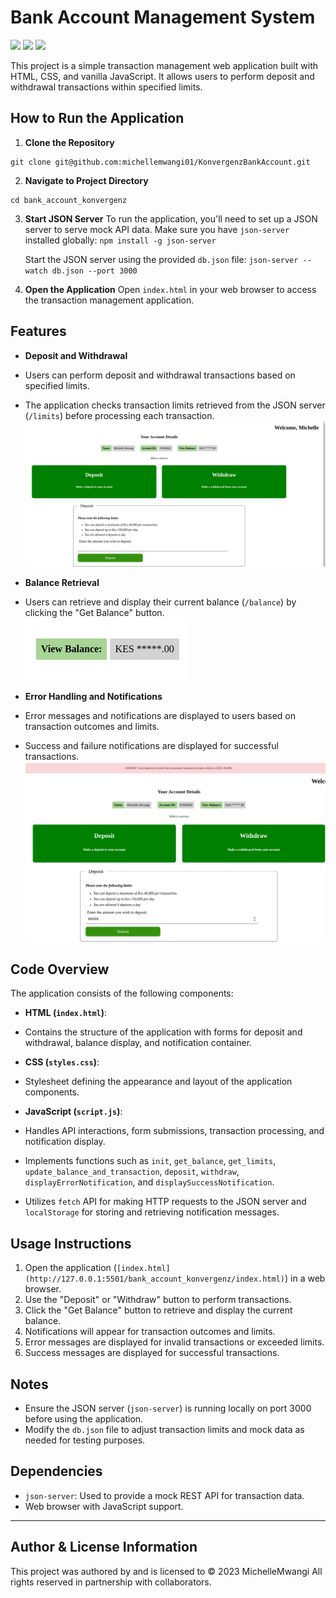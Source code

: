 # Bank Account Management System

![](https://img.shields.io/badge/HTML5-E34F26?style=for-the-badge&logo=html5&logoColor=white)
![](https://img.shields.io/badge/CSS3-1572B6?style=for-the-badge&logo=css3&logoColor=white)
![](https://img.shields.io/badge/JavaScript-323330?style=for-the-badge&logo=javascript&logoColor=F7DF1E)

This project is a simple transaction management web application built with HTML, CSS, and vanilla JavaScript. It allows users to perform deposit and withdrawal transactions within specified limits.

## How to Run the Application

1. **Clone the Repository**

```
git clone git@github.com:michellemwangi01/KonvergenzBankAccount.git
```

2. **Navigate to Project Directory**

```
cd bank_account_konvergenz

```

3. **Start JSON Server**
   To run the application, you'll need to set up a JSON server to serve mock API data. Make sure you have `json-server` installed globally:
   `npm install -g json-server`

   Start the JSON server using the provided `db.json` file:
   `json-server --watch db.json --port 3000`

4. **Open the Application**
   Open `index.html` in your web browser to access the transaction management application.

## Features

- **Deposit and Withdrawal**
- Users can perform deposit and withdrawal transactions based on specified limits.
- The application checks transaction limits retrieved from the JSON server (`/limits`) before processing each transaction.
  ![alt text](image-3.png)

- **Balance Retrieval**
- Users can retrieve and display their current balance (`/balance`) by clicking the "Get Balance" button.
  ![alt text](image-1.png)

- **Error Handling and Notifications**
- Error messages and notifications are displayed to users based on transaction outcomes and limits.
- Success and failure notifications are displayed for successful transactions.
  ![alt text](image-4.png)

## Code Overview

The application consists of the following components:

- **HTML (`index.html`)**:
- Contains the structure of the application with forms for deposit and withdrawal, balance display, and notification container.

- **CSS (`styles.css`)**:
- Stylesheet defining the appearance and layout of the application components.

- **JavaScript (`script.js`)**:
- Handles API interactions, form submissions, transaction processing, and notification display.
- Implements functions such as `init`, `get_balance`, `get_limits`, `update_balance_and_transaction`, `deposit`, `withdraw`, `displayErrorNotification`, and `displaySuccessNotification`.
- Utilizes `fetch` API for making HTTP requests to the JSON server and `localStorage` for storing and retrieving notification messages.

## Usage Instructions

1. Open the application (`[index.html](http://127.0.0.1:5501/bank_account_konvergenz/index.html)`) in a web browser.
2. Use the "Deposit" or "Withdraw" button to perform transactions.
3. Click the "Get Balance" button to retrieve and display the current balance.
4. Notifications will appear for transaction outcomes and limits.
5. Error messages are displayed for invalid transactions or exceeded limits.
6. Success messages are displayed for successful transactions.

## Notes

- Ensure the JSON server (`json-server`) is running locally on port 3000 before using the application.
- Modify the `db.json` file to adjust transaction limits and mock data as needed for testing purposes.

## Dependencies

- `json-server`: Used to provide a mock REST API for transaction data.
- Web browser with JavaScript support.

---

## Author & License Information

This project was authored by and is licensed to © 2023 MichelleMwangi All rights reserved in partnership with collaborators.
